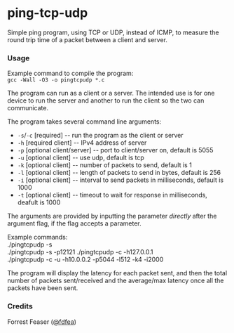 # ping-tcp-udp

Simple ping program, using TCP or UDP, instead of ICMP, to measure the round trip time 
of a packet between a client and server. 

### Usage

Example command to compile the program:  
`gcc -Wall -O3 -o pingtcpudp *.c`

The program can run as a client or a server. The intended use is for one device to 
run the server and another to run the client so the two can communicate. 

The program takes several command line arguments:
* `-s`/`-c` \[required] -- run the program as the client or server
* `-h` \[required client] -- IPv4 address of server
* `-p` \[optional client/server] -- port to client/server on, default is 5055
* `-u` \[optional client] -- use udp, default is tcp
* `-k` \[optional client] -- number of packets to send, default is 1
* `-l` \[optional client] -- length of packets to send in bytes, default is 256
* `-i` \[optional client] -- interval to send packets in milliseconds, default is 1000
* `-t` \[optional client] -- timeout to wait for response in milliseconds, deafult is 1000

The arguments are provided by inputting the parameter *directly* after the argument flag, if the flag accepts a parameter. 

Example commands:  
./pingtcpudp -s  
./pingtcpudp -s -p12121
./pingtcpudp -c -h127.0.0.1  
./pingtcpudp -c -u -h10.0.0.2 -p5044 -l512 -k4 -i2000

The program will display the latency for each packet sent, and then the total number of packets 
sent/received and the average/max latency once all the packets have been sent. 

### Credits

Forrest Feaser ([@fdfea](https://github.com/fdfea))
